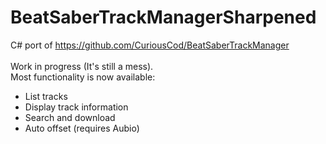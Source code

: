 # BeatSaberTrackManagerSharpened
C# port of https://github.com/CuriousCod/BeatSaberTrackManager </br> </br>
Work in progress (It's still a mess). </br>
Most functionality is now available: 
- List tracks
- Display track information
- Search and download
- Auto offset (requires Aubio)
